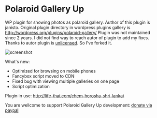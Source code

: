 Polaroid Gallery Up
===================

WP plugin for showing photos as polaroid gallery.
Author of this plugin is janisto. Original plugin directory in wordpress plugins gallery is http://wordpress.org/plugins/polaroid-gallery/
Plugin was not maintained since 2 years. I did not find way to reach autor of plugin to add my fixes. 
Thanks to autor plugin is [unlicensed](http://unlicense.org/). So I've forked it. 

![screenshot](https://raw.github.com/tashemi/PolaroidGallery/master/header.png)

What's new: 

* Optimized for browsing on mobile phones
* Fancybox script moved to CDN
* Fixed bug with viewing multiple galleries on one page
* Script optimization

Plugin in use: http://life-thai.com/chem-horosha-shri-lanka/

You are wellcome to support Polaroid Gallery Up development: [donate via paypal](http://goo.gl/qpiHxj)